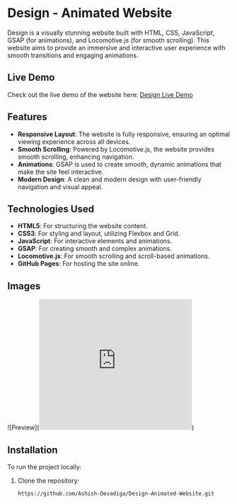 # **Design - Animated Website**

Design is a visually stunning website built with HTML, CSS, JavaScript, GSAP (for animations), and Locomotive.js (for smooth scrolling). This website aims to provide an immersive and interactive user experience with smooth transitions and engaging animations.

## Live Demo

Check out the live demo of the website here: [Design Live Demo](https://design-animated-website.onrender.com)

## Features

- **Responsive Layout**: The website is fully responsive, ensuring an optimal viewing experience across all devices.
- **Smooth Scrolling**: Powered by Locomotive.js, the website provides smooth scrolling, enhancing navigation.
- **Animations**: GSAP is used to create smooth, dynamic animations that make the site feel interactive.
- **Modern Design**: A clean and modern design with user-friendly navigation and visual appeal.

## Technologies Used

- **HTML5**: For structuring the website content.
- **CSS3**: For styling and layout, utilizing Flexbox and Grid.
- **JavaScript**: For interactive elements and animations.
- **GSAP**: For creating smooth and complex animations.
- **Locomotive.js**: For smooth scrolling and scroll-based animations.
- **GitHub Pages**: For hosting the site online.

## Images
![Preview](<iframe src="https://assets.pinterest.com/ext/embed.html?id=1056657131322803301" height="295" width="345" frameborder="0" scrolling="no" ></iframe>)



## Installation

To run the project locally:

1. Clone the repository:
   ```bash
   https://github.com/Ashish-Devadiga/Design-Animated-Website.git
